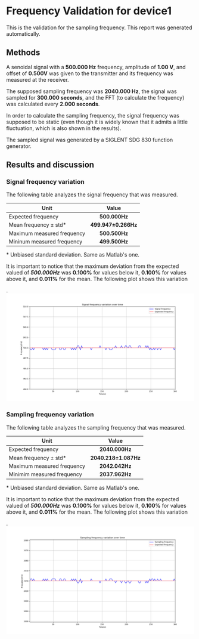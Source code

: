 # Frequency Validation for device1
This is the validation  for the sampling frequency. This report was generated automatically.

## Methods
A senoidal signal with a **500.000 Hz** frequency, amplitude of **1.00 V**, 
    and offset of **0.500V**  was given to the transmitter and its frequency
    was measured at the receiver.

 The supposed sampling frequency was **2040.000 Hz**, the
    signal was sampled for **300.000 seconds**, and the FFT (to calculate the 
    frequency) was calculated every **2.000 seconds**.

 In order 
    to calculate the sampling frequency, the signal frequency
    was supposed to be static  (even though it is widely known that it admits a little
    fluctuation, which is also shown in the results).

 The sampled signal was generated
    by a SIGLENT SDG 830 function generator.

## Results and discussion
### Signal frequency variation
The following table analyzes the signal frequency that was measured.

 | Unit               |  Value     |
 | ------------------ | :--------: |
 | Expected frequency | **500.000Hz** |
 | Mean frequency ± std\*    | **499.947±0.266Hz** |
 | Maximum measured frequency | **500.500Hz** |
 | Mininum measured frequency | **499.500Hz** |

\* Unbiased standard deviation. Same as Matlab's one.

It is important to notice that the maximum deviation from the 
    expected valued of ***500.000Hz*** was **0.100%** for values below it,
    **0.100%** for values above it, and **0.011%** for the mean. The following plot shows
    this variation

.![Plot of the measured signal frequencies.](signal.png)

### Sampling frequency variation
The following table analyzes the sampling frequency that was measured.

 | Unit               |  Value     |
 | ------------------ | :--------: |
 | Expected frequency | **2040.000Hz** |
 | Mean frequency ± std\*    | **2040.218±1.087Hz** |
 | Maximum measured frequency | **2042.042Hz** |
 | Minimim measured frequency | **2037.962Hz** |

\* Unbiased standard deviation. Same as Matlab's one.

It is important to notice that the maximum deviation from the 
    expected valued of ***500.000Hz*** was **0.100%** for values below it,
    **0.100%** for values above it, and **0.011%** for the mean. The following plot shows
    this variation

.![Plot of the measured sampling frequencies.](sampling.png)
